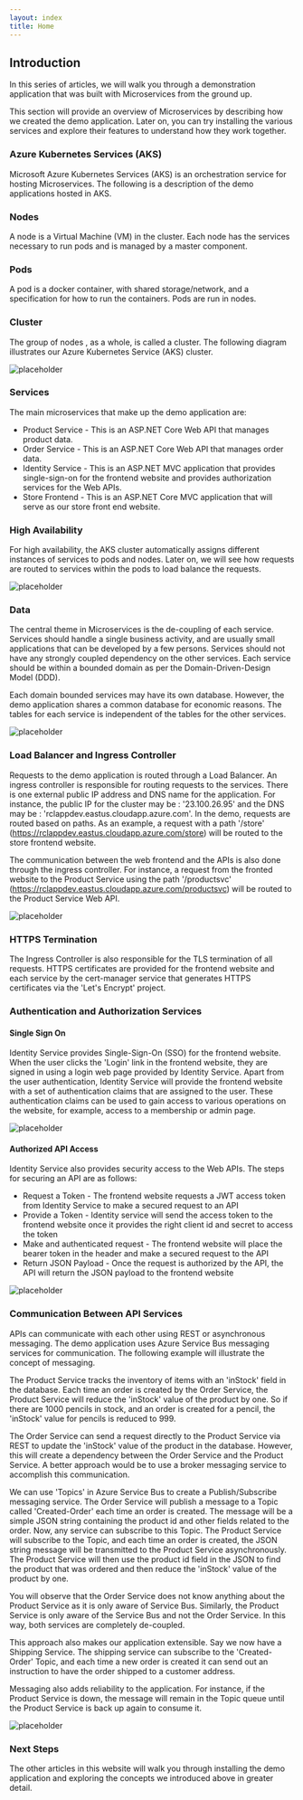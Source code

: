 ```yaml
---
layout: index
title: Home
---
```


## Introduction 

In this series of articles, we will walk you through a demonstration application that was built with Microservices from the ground up. 

This section will provide an overview of Microservices by describing how we created the demo application. Later on, you can try installing the various services and explore their features to understand how they work together.

### Azure Kubernetes Services (AKS)

Microsoft Azure Kubernetes Services (AKS) is an orchestration service for hosting Microservices. The following is a description of the demo applications hosted in AKS.

### Nodes

A node is a Virtual Machine (VM) in the cluster. Each node has the services necessary to run pods and is managed by a master component.

### Pods

A pod is a docker container, with shared storage/network, and a specification for how to run the containers. Pods are run in nodes.

### Cluster

The group of nodes , as a whole, is called a cluster. The following diagram illustrates our Azure Kubernetes Service (AKS) cluster.

![placeholder](https://raw.githubusercontent.com/rcl-microservices-aks/documentation/master/images/intro/cluster.PNG "Image")

### Services

The main microservices that make up the demo application are:

* Product Service - This is an ASP.NET Core Web API that manages product data.
* Order Service - This is an ASP.NET Core Web API that manages order data.
* Identity Service - This is an ASP.NET MVC application that provides single-sign-on for the frontend website and provides authorization services for the Web APIs.
* Store Frontend - This is an ASP.NET Core MVC application that will serve as our store front end website.

### High Availability

For high availability, the AKS cluster automatically assigns different instances of services to pods and nodes. Later on, we will see how requests are routed to services within the pods to load balance the requests.

![placeholder](https://raw.githubusercontent.com/rcl-microservices-aks/documentation/master/images/intro/cluster-2.PNG "Image")

### Data 

The central theme in Microservices is the de-coupling of each service. Services should handle a single business activity, and are usually small applications that can be developed by a few persons. Services should not have any strongly coupled dependency on the other services. Each service should be within a bounded domain as per the Domain-Driven-Design Model (DDD).

Each domain bounded services may have its own database. However, the demo application shares a common database for economic reasons. The tables for each service is independent of the tables for the other services. 

![placeholder](https://raw.githubusercontent.com/rcl-microservices-aks/documentation/master/images/intro/cluster-3.PNG "Image")

### Load Balancer and Ingress Controller

Requests to the demo application is routed through a Load Balancer. An ingress controller is responsible for routing requests to the services. There is one external public IP address and DNS name for the application. For instance, the public IP for the cluster may be : '23.100.26.95' and the DNS may be : 'rclappdev.eastus.cloudapp.azure.com'. In the demo, requests are routed based on paths. As an example, a request with a path '/store' (https://rclappdev.eastus.cloudapp.azure.com/store) will be routed to the store frontend website. 

The communication between the web frontend and the APIs is also done through the ingress controller. For instance, a request from the fronted website to the Product Service using the path '/productsvc' (https://rclappdev.eastus.cloudapp.azure.com/productsvc) will be routed to the Product Service Web API.

![placeholder](https://raw.githubusercontent.com/rcl-microservices-aks/documentation/master/images/intro/cluster-4.PNG "Image")

### HTTPS Termination

The Ingress Controller is also responsible for the TLS termination of all requests. HTTPS certificates are provided for the frontend website and each service by the cert-manager service that generates HTTPS certificates via the 'Let's Encrypt' project.

### Authentication and Authorization Services

#### Single Sign On

Identity Service provides Single-Sign-On (SSO) for the frontend website. When the user clicks the 'Login' link in the frontend website, they are signed in using a login web page provided by Identity Service. Apart from the user authentication, Identity Service will provide the frontend website with a set of authentication claims that are assigned to the user. These authentication claims can be used to gain access to various operations on the website, for example, access to a membership or admin page.

![placeholder](https://raw.githubusercontent.com/rcl-microservices-aks/documentation/master/images/intro/sso.PNG "Image")

#### Authorized API Access

Identity Service also provides security access to the Web APIs. The steps for securing an API are as follows:

* Request a Token - The frontend website requests a JWT access token from Identity Service to make a secured request to an API
* Provide a Token - Identity service will send the access token to the frontend website once it provides the right client id and secret to access the token
* Make and authenticated request - The frontend website will place the bearer token in the header and make a secured request to the API
* Return JSON Payload - Once the request is authorized by the API, the API will return the JSON payload to the frontend website


![placeholder](https://raw.githubusercontent.com/rcl-microservices-aks/documentation/master/images/intro/api-auth.PNG "Image")

### Communication Between API Services

APIs can communicate with each other using REST or asynchronous messaging. The demo application uses Azure Service Bus messaging services for communication. The following example will illustrate the concept of messaging. 

The Product Service tracks the inventory of items with an 'inStock' field in the database. Each time an order is created by the Order Service, the Product Service will reduce the 'inStock' value of the product by one. So if there are 1000 pencils in stock, and an order is created for a pencil, the 'inStock' value for pencils is reduced to 999.

The Order Service can send a request directly to the Product Service via REST to update the 'inStock' value of the product in the database. However, this will create a dependency between the Order Service and the Product Service. A better approach would be to use a broker messaging service to accomplish this communication.

We can use 'Topics' in Azure Service Bus to create a Publish/Subscribe messaging service. The Order Service will publish a message to a Topic called 'Created-Order' each time an order is created. The message will be a simple JSON string containing the product id and other fields related to the order. Now, any service can subscribe to this Topic. The Product Service will subscribe to the Topic, and each time an order is created, the JSON string message will be transmitted to the Product Service asynchronously. The Product Service will then use the product id field in the JSON to find the product that was ordered and then reduce the 'inStock' value of the product by one.

You will observe that the Order Service does not know anything about the Product Service as it is only aware of Service Bus. Similarly, the Product Service is only aware of the Service Bus and not the Order Service. In this way, both services are completely de-coupled.

This approach also makes our application extensible. Say we now have a Shipping Service. The shipping service can subscribe to the 'Created-Order' Topic, and each time a new order is created it can send out an instruction to have the order shipped to a customer address.

Messaging also adds reliability to the application. For instance, if the Product Service is down, the message will remain in the Topic queue until the Product Service is back up again to consume it.

![placeholder](https://raw.githubusercontent.com/rcl-microservices-aks/documentation/master/images/intro/messaging.PNG "Image")

### Next Steps

The other articles in this website will walk you through installing the demo application and exploring the concepts we introduced above in greater detail.

